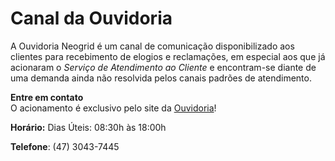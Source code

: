 # Canal da Ouvidoria
  
A Ouvidoria Neogrid é um canal de comunicação disponibilizado aos clientes para recebimento de elogios e reclamações, em especial aos que já acionaram o *Serviço de Atendimento ao Cliente* e encontram-se diante de uma demanda ainda não resolvida pelos canais padrões de atendimento.  

**Entre em contato**  
O acionamento é exclusivo pelo site da [Ouvidoria](https://help.neogrid.com/pt-BR/ouvidoria/)!

**Horário:**
Dias Úteis: 08:30h às 18:00h

**Telefone**: (47) 3043-7445